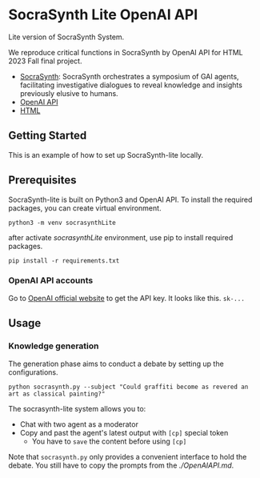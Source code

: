 # SocraSynth Lite OpenAI API

Lite version of SocraSynth System.

We reproduce critical functions in SocraSynth by OpenAI API for HTML 2023 Fall final project.

- [SocraSynth](https://socrasynth.com): SocraSynth orchestrates a symposium of GAI agents, facilitating investigative dialogues to reveal knowledge and insights previously elusive to humans.
- [OpenAI API](https://platform.openai.com/overview)
- [HTML](https://hsuantien.github.io)

## Getting Started

This is an example of how to set up SocraSynth-lite locally.

## Prerequisites

SocraSynth-lite is built on Python3 and OpenAI API.
To install the required packages, you can create virtual environment.

```shell
python3 -m venv socrasynthLite
```

after activate *socrasynthLite* environment, use pip to install required packages.

```shell
pip install -r requirements.txt
```

### OpenAI API accounts

Go to [OpenAI official website](https://openai.com/blog/openai-api) to get the API key.
It looks like this. `sk-...`


## Usage

### Knowledge generation

The generation phase aims to conduct a debate by setting up the configurations.

```shell
python socrasynth.py --subject "Could graffiti become as revered an art as classical painting?"
```

The socrasynth-lite system allows you to:
- Chat with two agent as a moderator
- Copy and past the agent's latest output with `[cp]` special token
    - You have to `save` the content before using `[cp]`

Note that `socrasynth.py` only provides a convenient interface to hold the debate.
You still have to copy the prompts from the *./OpenAIAPI.md*.